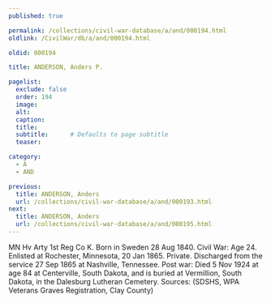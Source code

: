 ```yaml
---
published: true

permalink: /collections/civil-war-database/a/and/000194.html
oldlink: /CivilWar/db/a/and/000194.html

oldid: 000194

title: ANDERSON, Anders P.

pagelist:
  exclude: false
  order: 194
  image: 
  alt:
  caption:
  title:
  subtitle:      # Defaults to page subtitle
  teaser:

category: 
  - A 
  - AND

previous:
  title: ANDERSON, Anders
  url: /collections/civil-war-database/a/and/000193.html  
next:
  title: ANDERSON, Anders
  url: /collections/civil-war-database/a/and/000195.html   
---
```

MN Hv Arty 1st Reg Co K. Born in Sweden 28 Aug 1840. Civil War: Age 24. Enlisted at Rochester, Minnesota, 20 Jan 1865. Private. Discharged from the service 27 Sep 1865 at Nashville, Tennessee. Post war: Died 5 Nov 1924 at age 84 at Centerville, South Dakota, and is buried at Vermillion, South Dakota, in the Dalesburg Lutheran Cemetery. Sources: (SDSHS, WPA Veterans Graves Registration, Clay County)